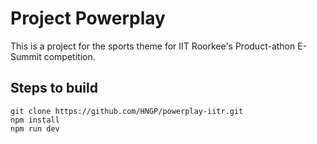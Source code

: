 # Project Powerplay

This is a project for the sports theme for IIT Roorkee's Product-athon E-Summit competition.

## Steps to build

```
git clone https://github.com/HNGP/powerplay-iitr.git
npm install
npm run dev
```
